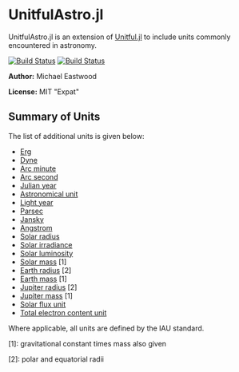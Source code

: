 # UnitfulAstro.jl

UnitfulAstro.jl is an extension of [Unitful.jl](https://github.com/ajkeller34/Unitful.jl) to include
units commonly encountered in astronomy.

[![Build Status](https://travis-ci.org/JuliaAstro/UnitfulAstro.jl.svg?branch=master)](https://travis-ci.org/JuliaAstro/UnitfulAstro.jl)
[![Build Status](https://ci.appveyor.com/api/projects/status/9tgicxbo6ud533hp/branch/master?svg=true)](https://ci.appveyor.com/project/mweastwood/unitfulastro-jl/branch/master)

**Author:** Michael Eastwood

**License:** MIT "Expat"

## Summary of Units

The list of additional units is given below:

* [Erg](https://en.wikipedia.org/wiki/Erg)
* [Dyne](https://en.wikipedia.org/wiki/Dyne)
* [Arc minute](https://en.wikipedia.org/wiki/Minute_and_second_of_arc)
* [Arc second](https://en.wikipedia.org/wiki/Minute_and_second_of_arc)
* [Julian year](https://en.wikipedia.org/wiki/Julian_year_%28astronomy%29)
* [Astronomical unit](https://en.wikipedia.org/wiki/Astronomical_unit)
* [Light year](https://en.wikipedia.org/wiki/Light-year)
* [Parsec](https://en.wikipedia.org/wiki/Parsec)
* [Jansky](https://en.wikipedia.org/wiki/Jansky)
* [Angstrom](https://en.wikipedia.org/wiki/%C3%85ngstr%C3%B6m)
* [Solar radius](https://en.wikipedia.org/wiki/Solar_radius)
* [Solar irradiance](https://en.wikipedia.org/wiki/Solar_irradiance)
* [Solar luminosity](https://en.wikipedia.org/wiki/Solar_luminosity)
* [Solar mass](https://en.wikipedia.org/wiki/Solar_mass) [1]
* [Earth radius](https://en.wikipedia.org/wiki/Earth_radius) [2]
* [Earth mass](https://en.wikipedia.org/wiki/Earth_mass) [1]
* [Jupiter radius](https://en.wikipedia.org/wiki/Jupiter_radius) [2]
* [Jupiter mass](https://en.wikipedia.org/wiki/Jupiter_mass) [1]
* [Solar flux unit](https://en.wikipedia.org/wiki/Solar_flux_unit)
* [Total electron content unit](http://www.swpc.noaa.gov/phenomena/total-electron-content)

Where applicable, all units are defined by the IAU standard.

[1]: gravitational constant times mass also given

[2]: polar and equatorial radii

